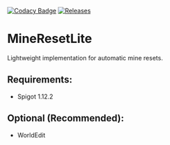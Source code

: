[![Codacy Badge](https://api.codacy.com/project/badge/Grade/6bba0d80405e4545bb273f90cc1d58e4)](https://www.codacy.com/app/sarhatabaot/MineResetLite?utm_source=github.com&amp;utm_medium=referral&amp;utm_content=sarhatabaot/MineResetLite&amp;utm_campaign=Badge_Grade)
[![Releases](https://img.shields.io/badge/release-v0.2.0-blue.svg)](https://github.com/sarhatabaot/MineResetLite/releases)

MineResetLite
=============

Lightweight implementation for automatic mine resets.

## Requirements:
* Spigot 1.12.2
## Optional (Recommended):
* WorldEdit
